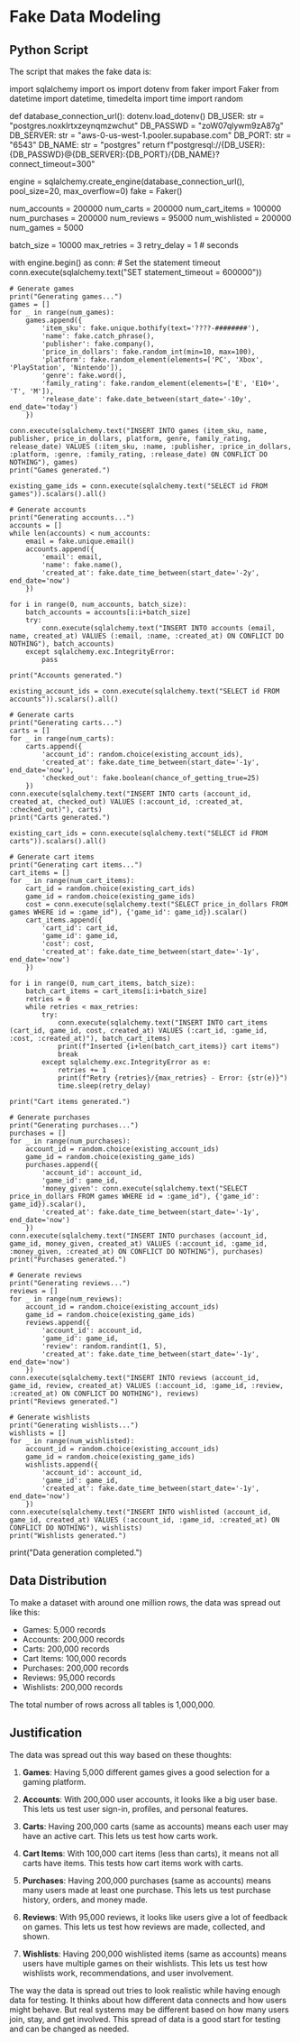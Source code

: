 # Fake Data Modeling

## Python Script
The script that makes the fake data is:

import sqlalchemy
import os
import dotenv
from faker import Faker
from datetime import datetime, timedelta
import time
import random

def database_connection_url():
    dotenv.load_dotenv()
    DB_USER: str = "postgres.noxklrtxzeynqmzwchut"
    DB_PASSWD = "zoW07qlywm9zA87g"
    DB_SERVER: str = "aws-0-us-west-1.pooler.supabase.com"
    DB_PORT: str = "6543"
    DB_NAME: str = "postgres"
    return f"postgresql://{DB_USER}:{DB_PASSWD}@{DB_SERVER}:{DB_PORT}/{DB_NAME}?connect_timeout=300"

engine = sqlalchemy.create_engine(database_connection_url(), pool_size=20, max_overflow=0)
fake = Faker()

num_accounts = 200000
num_carts = 200000
num_cart_items = 100000
num_purchases = 200000
num_reviews = 95000
num_wishlisted = 200000
num_games = 5000

batch_size = 10000
max_retries = 3
retry_delay = 1  # seconds

with engine.begin() as conn:
    # Set the statement timeout
    conn.execute(sqlalchemy.text("SET statement_timeout = 600000"))

    # Generate games
    print("Generating games...")
    games = []
    for _ in range(num_games):
        games.append({
            'item_sku': fake.unique.bothify(text='????-########'),
            'name': fake.catch_phrase(),
            'publisher': fake.company(),
            'price_in_dollars': fake.random_int(min=10, max=100),
            'platform': fake.random_element(elements=['PC', 'Xbox', 'PlayStation', 'Nintendo']),
            'genre': fake.word(),
            'family_rating': fake.random_element(elements=['E', 'E10+', 'T', 'M']),
            'release_date': fake.date_between(start_date='-10y', end_date='today')
        })

    conn.execute(sqlalchemy.text("INSERT INTO games (item_sku, name, publisher, price_in_dollars, platform, genre, family_rating, release_date) VALUES (:item_sku, :name, :publisher, :price_in_dollars, :platform, :genre, :family_rating, :release_date) ON CONFLICT DO NOTHING"), games)
    print("Games generated.")

    existing_game_ids = conn.execute(sqlalchemy.text("SELECT id FROM games")).scalars().all()

    # Generate accounts
    print("Generating accounts...")
    accounts = []
    while len(accounts) < num_accounts:
        email = fake.unique.email()
        accounts.append({
            'email': email,
            'name': fake.name(),
            'created_at': fake.date_time_between(start_date='-2y', end_date='now')
        })

    for i in range(0, num_accounts, batch_size):
        batch_accounts = accounts[i:i+batch_size]
        try:
            conn.execute(sqlalchemy.text("INSERT INTO accounts (email, name, created_at) VALUES (:email, :name, :created_at) ON CONFLICT DO NOTHING"), batch_accounts)
        except sqlalchemy.exc.IntegrityError:
            pass

    print("Accounts generated.")

    existing_account_ids = conn.execute(sqlalchemy.text("SELECT id FROM accounts")).scalars().all()

    # Generate carts
    print("Generating carts...")
    carts = []
    for _ in range(num_carts):
        carts.append({
            'account_id': random.choice(existing_account_ids),
            'created_at': fake.date_time_between(start_date='-1y', end_date='now'),
            'checked_out': fake.boolean(chance_of_getting_true=25)
        })
    conn.execute(sqlalchemy.text("INSERT INTO carts (account_id, created_at, checked_out) VALUES (:account_id, :created_at, :checked_out)"), carts)
    print("Carts generated.")

    existing_cart_ids = conn.execute(sqlalchemy.text("SELECT id FROM carts")).scalars().all()

    # Generate cart items
    print("Generating cart items...")
    cart_items = []
    for _ in range(num_cart_items):
        cart_id = random.choice(existing_cart_ids)
        game_id = random.choice(existing_game_ids)
        cost = conn.execute(sqlalchemy.text("SELECT price_in_dollars FROM games WHERE id = :game_id"), {'game_id': game_id}).scalar()
        cart_items.append({
            'cart_id': cart_id,
            'game_id': game_id,
            'cost': cost,
            'created_at': fake.date_time_between(start_date='-1y', end_date='now')
        })

    for i in range(0, num_cart_items, batch_size):
        batch_cart_items = cart_items[i:i+batch_size]
        retries = 0
        while retries < max_retries:
            try:
                conn.execute(sqlalchemy.text("INSERT INTO cart_items (cart_id, game_id, cost, created_at) VALUES (:cart_id, :game_id, :cost, :created_at)"), batch_cart_items)
                print(f"Inserted {i+len(batch_cart_items)} cart items")
                break
            except sqlalchemy.exc.IntegrityError as e:
                retries += 1
                print(f"Retry {retries}/{max_retries} - Error: {str(e)}")
                time.sleep(retry_delay)

    print("Cart items generated.")

    # Generate purchases
    print("Generating purchases...")
    purchases = []
    for _ in range(num_purchases):
        account_id = random.choice(existing_account_ids)
        game_id = random.choice(existing_game_ids)
        purchases.append({
            'account_id': account_id,
            'game_id': game_id,
            'money_given': conn.execute(sqlalchemy.text("SELECT price_in_dollars FROM games WHERE id = :game_id"), {'game_id': game_id}).scalar(),
            'created_at': fake.date_time_between(start_date='-1y', end_date='now')
        })
    conn.execute(sqlalchemy.text("INSERT INTO purchases (account_id, game_id, money_given, created_at) VALUES (:account_id, :game_id, :money_given, :created_at) ON CONFLICT DO NOTHING"), purchases)
    print("Purchases generated.")

    # Generate reviews
    print("Generating reviews...")
    reviews = []
    for _ in range(num_reviews):
        account_id = random.choice(existing_account_ids)
        game_id = random.choice(existing_game_ids)
        reviews.append({
            'account_id': account_id,
            'game_id': game_id,
            'review': random.randint(1, 5),
            'created_at': fake.date_time_between(start_date='-1y', end_date='now')
        })
    conn.execute(sqlalchemy.text("INSERT INTO reviews (account_id, game_id, review, created_at) VALUES (:account_id, :game_id, :review, :created_at) ON CONFLICT DO NOTHING"), reviews)
    print("Reviews generated.")

    # Generate wishlists
    print("Generating wishlists...")
    wishlists = []
    for _ in range(num_wishlisted):
        account_id = random.choice(existing_account_ids)
        game_id = random.choice(existing_game_ids)
        wishlists.append({
            'account_id': account_id,
            'game_id': game_id,
            'created_at': fake.date_time_between(start_date='-1y', end_date='now')
        })
    conn.execute(sqlalchemy.text("INSERT INTO wishlisted (account_id, game_id, created_at) VALUES (:account_id, :game_id, :created_at) ON CONFLICT DO NOTHING"), wishlists)
    print("Wishlists generated.")

print("Data generation completed.")

## Data Distribution
To make a dataset with around one million rows, the data was spread out like this:

- Games: 5,000 records
- Accounts: 200,000 records
- Carts: 200,000 records
- Cart Items: 100,000 records
- Purchases: 200,000 records
- Reviews: 95,000 records
- Wishlists: 200,000 records

The total number of rows across all tables is 1,000,000.

## Justification
The data was spread out this way based on these thoughts:

1. **Games**: Having 5,000 different games gives a good selection for a gaming platform.

2. **Accounts**: With 200,000 user accounts, it looks like a big user base. This lets us test user sign-in, profiles, and personal features.

3. **Carts**: Having 200,000 carts (same as accounts) means each user may have an active cart. This lets us test how carts work.

4. **Cart Items**: With 100,000 cart items (less than carts), it means not all carts have items. This tests how cart items work with carts.

5. **Purchases**: Having 200,000 purchases (same as accounts) means many users made at least one purchase. This lets us test purchase history, orders, and money made.

6. **Reviews**: With 95,000 reviews, it looks like users give a lot of feedback on games. This lets us test how reviews are made, collected, and shown.

7. **Wishlists**: Having 200,000 wishlisted items (same as accounts) means users have multiple games on their wishlists. This lets us test how wishlists work, recommendations, and user involvement.

The way the data is spread out tries to look realistic while having enough data for testing. It thinks about how different data connects and how users might behave. But real systems may be different based on how many users join, stay, and get involved. This spread of data is a good start for testing and can be changed as needed.
